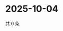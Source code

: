 # 2025-10-04

共 0 条

<!-- BEGIN ZHIHUQUESTIONS -->
<!-- 最后更新时间 Sat Oct 04 2025 15:09:35 GMT+0800 (China Standard Time) -->

<!-- END ZHIHUQUESTIONS -->
